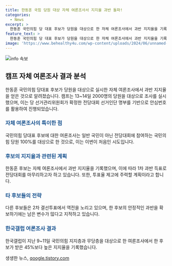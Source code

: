 ```yaml
---
title: 한동훈 국힘 당원 대상 자체 여론조사서 지지율 과반 돌파!
categories:
  - News
excerpt: >
  한동훈 국민의힘 당 대표 후보가 당원을 대상으로 한 자체 여론조사에서 과반 지지율을 기록했음이 확인되었다. 이는 한국갤럽의 조사 결과를 상회하는 수치로, 한 후보의 캠프는 1차 과반 득표로 전당대회를 마무리하는 계획이라고 밝히고 있다. 하지만 다른 후보들도 역전을 노리고 있어 예상치 못한 변수를 염두에 두어야 한다는 한 관계자의 지적이 있다. 다만, 자체 여론조사의 응답률이 낮아 신뢰성에 대한 우려도 있다.
feature_text: >
  한동훈 국민의힘 당 대표 후보가 당원을 대상으로 한 자체 여론조사에서 과반 지지율을 기록했음이 확인되었다. 이는 한국갤럽의 조사 결과를 상회하는 수치로, 한 후보의 캠프는 1차 과반 득표로 전당대회를 마무리하는 계획이라고 밝히고 있다. 하지만 다른 후보들도 역전을 노리고 있어 예상치 못한 변수를 염두에 두어야 한다는 한 관계자의 지적이 있다. 다만, 자체 여론조사의 응답률이 낮아 신뢰성에 대한 우려도 있다.
image: 'https://www.behealthy4u.com/wp-content/uploads/2024/06/unnamed-file.png'
---
```


<p><img src="https://www.behealthy4u.com/wp-content/uploads/2024/06/unnamed-file.png" alt="info 속보" /></p>

<h2 data-ke-size="size26">캠프 자체 여론조사 결과 분석</h2>

<p data-ke-size="size16">한동훈 국민의힘 당대표 후보가 당원을 대상으로 실시한 자체 여론조사에서 과반 지지율을 얻은 것으로 알려졌습니다. 캠프는 13~14일 2000명의 당원을 대상으로 조사를 실시했으며, 이는 당 선거관리위원회가 확정한 전당대회 선거인단 명부를 기반으로 안심번호를 활용하여 진행되었습니다.</p>

<h3><b><span style="color: #1a5490;">자체 여론조사의 특이한 점</span></b></h3>

<p data-ke-size="size16">국민의힘 당대표 후보에 대한 여론조사는 일반 국민이 아닌 전당대회에 참여하는 국민의힘 당원 100%를 대상으로 한 것으로, 이는 이번이 처음인 시도입니다.</p>

<h3><b><span style="color: #1a5490;">후보의 지지율과 관련된 계획</span></b></h3>

<p data-ke-size="size16">한동훈 후보는 자체 여론조사에서 과반 지지율을 기록했으며, 이에 따라 1차 과반 득표로 전당대회를 마무리하고자 하고 있습니다. 또한, 투표율 제고에 주력할 계획이라고 합니다.</p>

<h3><b><span style="color: #1a5490;">타 후보들의 전략</span></b></h3>

<p data-ke-size="size16">다른 후보들은 2차 결선투표에서 역전을 노리고 있으며, 한 후보의 안정적인 과반을 확보하기에는 남은 변수가 많다고 지적하고 있습니다.</p>

<h3><b><span style="color: #1a5490;">한국갤럽 여론조사 결과</span></b></h3>

<p data-ke-size="size16">한국갤럽이 지난 9~11일 국민의힘 지지층과 무당층을 대상으로 한 여론조사에서 한 후보가 받은 45%보다 높은 지지율을 기록했습니다.</p>
생생한 뉴스, <a href="https://qoogle.tistory.com" rel="dofollow">qoogle.tistory.com</a>


